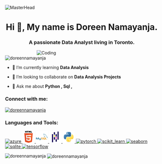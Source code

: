 ![MasterHead](https://digitalcreativemind.com/wp-content/uploads/2021/06/Analytics_amp_Data_Science.gif)
<h1 align="center">Hi 👋, My name is Doreen Namayanja.</h1>
<h3 align="center">A passionate Data Analyst living in Toronto.</h3>
<img align="right" alt="Coding" width="400" src="https://shorturl.at/mprAD">


<p align="left"> <img src="https://komarev.com/ghpvc/?username=doreennamayanja&label=Profile%20views&color=0e75b6&style=flat" alt="doreennamayanja" /> </p>

- 🌱 I’m currently learning **Data Analysis**

- 👯 I’m looking to collaborate on **Data Analysis Projects**

- 💬 Ask me about **Python , Sql ,**

<h3 align="left">Connect with me:</h3>
<p align="left">
<a href="https://linkedin.com/in/doreennamayanja" target="blank"><img align="center" src="https://raw.githubusercontent.com/rahuldkjain/github-profile-readme-generator/master/src/images/icons/Social/linked-in-alt.svg" alt="doreennamayanja" height="30" width="40" /></a>
</p>

<h3 align="left">Languages and Tools:</h3>
<p align="left"> <a href="https://azure.microsoft.com/en-in/" target="_blank" rel="noreferrer"> <img src="https://www.vectorlogo.zone/logos/microsoft_azure/microsoft_azure-icon.svg" alt="azure" width="40" height="40"/> </a> <a href="https://www.w3.org/html/" target="_blank" rel="noreferrer"> <img src="https://raw.githubusercontent.com/devicons/devicon/master/icons/html5/html5-original-wordmark.svg" alt="html5" width="40" height="40"/> </a> <a href="https://www.mysql.com/" target="_blank" rel="noreferrer"> <img src="https://raw.githubusercontent.com/devicons/devicon/master/icons/mysql/mysql-original-wordmark.svg" alt="mysql" width="40" height="40"/> </a> <a href="https://pandas.pydata.org/" target="_blank" rel="noreferrer"> <img src="https://raw.githubusercontent.com/devicons/devicon/2ae2a900d2f041da66e950e4d48052658d850630/icons/pandas/pandas-original.svg" alt="pandas" width="40" height="40"/> </a> <a href="https://www.python.org" target="_blank" rel="noreferrer"> <img src="https://raw.githubusercontent.com/devicons/devicon/master/icons/python/python-original.svg" alt="python" width="40" height="40"/> </a> <a href="https://pytorch.org/" target="_blank" rel="noreferrer"> <img src="https://www.vectorlogo.zone/logos/pytorch/pytorch-icon.svg" alt="pytorch" width="40" height="40"/> </a> <a href="https://scikit-learn.org/" target="_blank" rel="noreferrer"> <img src="https://upload.wikimedia.org/wikipedia/commons/0/05/Scikit_learn_logo_small.svg" alt="scikit_learn" width="40" height="40"/> </a> <a href="https://seaborn.pydata.org/" target="_blank" rel="noreferrer"> <img src="https://seaborn.pydata.org/_images/logo-mark-lightbg.svg" alt="seaborn" width="40" height="40"/> </a> <a href="https://www.sqlite.org/" target="_blank" rel="noreferrer"> <img src="https://www.vectorlogo.zone/logos/sqlite/sqlite-icon.svg" alt="sqlite" width="40" height="40"/> </a> <a href="https://www.tensorflow.org" target="_blank" rel="noreferrer"> <img src="https://www.vectorlogo.zone/logos/tensorflow/tensorflow-icon.svg" alt="tensorflow" width="40" height="40"/> </a> </p>

<p><img align="left" src="https://github-readme-stats.vercel.app/api/top-langs?username=doreennamayanja&show_icons=true&locale=en&layout=compact" alt="doreennamayanja" /></p>

<p>&nbsp;<img align="center" src="https://github-readme-stats.vercel.app/api?username=doreennamayanja&show_icons=true&locale=en" alt="doreennamayanja" /></p>
